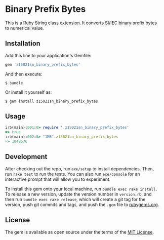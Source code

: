 # Binary Prefix Bytes

This is a Ruby String class extension. It converts SI/IEC binary prefix bytes to numerical value.

## Installation

Add this line to your application's Gemfile:

```ruby
gem 'z15021sn_binary_prefix_bytes'
```

And then execute:

    $ bundle

Or install it yourself as:

    $ gem install z15021sn_binary_prefix_bytes

## Usage

```ruby
irb(main):001:0> require '.z15021sn_binary_prefix_bytes'
=> true
irb(main):002:0> "1MB".z15021sn_binary_prefix_bytes
=> 1048576
```

## Development

After checking out the repo, run `exe/setup` to install dependencies. Then, run `rake test` to run the tests. You can also run `exe/console` for an interactive prompt that will allow you to experiment.

To install this gem onto your local machine, run `bundle exec rake install`. To release a new version, update the version number in `version.rb`, and then run `bundle exec rake release`, which will create a git tag for the version, push git commits and tags, and push the `.gem` file to [rubygems.org](https://rubygems.org).

## License

The gem is available as open source under the terms of the [MIT License](http://opensource.org/licenses/MIT).
